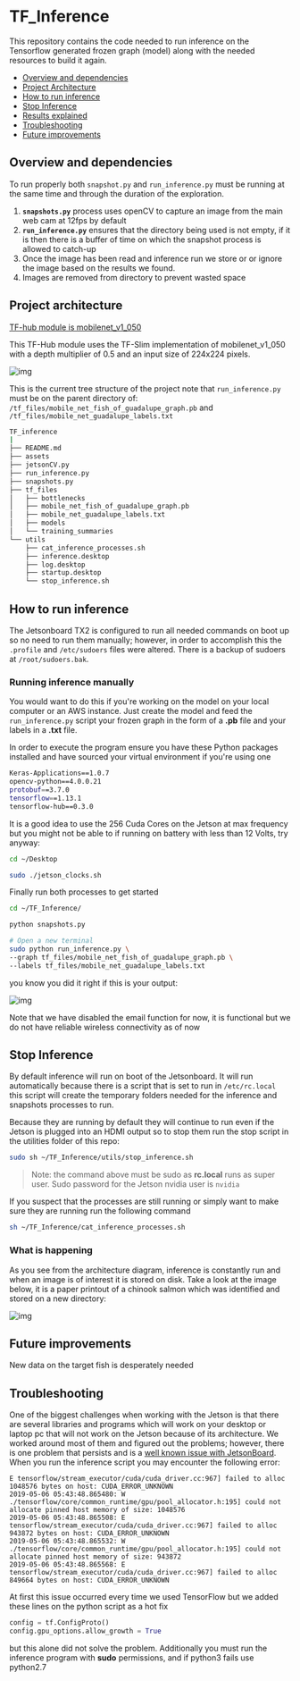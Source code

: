 # TF_Inference

This repository contains the code needed to run inference on the Tensorflow generated frozen graph (model) along with the needed resources to build it again.

- [Overview and dependencies](#overview-and-dependencies)
- [Project Architecture](#project-architecture)
- [How to run inference](#how-to-run-inference)
- [Stop Inference](#stop-inference)
- [Results explained](#what-is-happening)
- [Troubleshooting](#troubleshooting)
- [Future improvements](#future-improvements)

## Overview and dependencies

To run properly both `snapshot.py` and `run_inference.py` must be running at the same time and through the duration of the exploration.

1. **`snapshots.py`** process uses openCV to capture an image from the main web cam at 12fps by default
2. **`run_inference.py`** ensures that the directory being used is not empty, if it is then there is a buffer of time on which the snapshot process is allowed to catch-up
3. Once the image has been read and inference run we store or or ignore the image based on the results we found.
4. Images are removed from directory to prevent wasted space

## Project architecture

[TF-hub module is mobilenet_v1_050](https://tfhub.dev/google/imagenet/mobilenet_v1_050_224/feature_vector/1)

This TF-Hub module uses the TF-Slim implementation of mobilenet_v1_050 with a depth multiplier of 0.5 and an input size of 224x224 pixels.

![img](assets/proc.JPG)

This is the current tree structure of the project note that `run_inference.py` must be on the parent directory of:
`/tf_files/mobile_net_fish_of_guadalupe_graph.pb` and `/tf_files/mobile_net_guadalupe_labels.txt`

~~~bash
TF_inference
|
├── README.md
├── assets
├── jetsonCV.py
├── run_inference.py
├── snapshots.py
├── tf_files
│   ├── bottlenecks
│   ├── mobile_net_fish_of_guadalupe_graph.pb
│   ├── mobile_net_guadalupe_labels.txt
│   ├── models
│   └── training_summaries
└── utils
    ├── cat_inference_processes.sh
    ├── inference.desktop
    ├── log.desktop
    ├── startup.desktop
    └── stop_inference.sh
~~~

## How to run inference

The Jetsonboard TX2 is configured to run all needed commands on boot up so no need to run them manually; however, in order to accomplish this the `.profile` and `/etc/sudoers` files were altered. There is a backup of sudoers at `/root/sudoers.bak`.

### Running inference manually

You would want to do this if you're working on the model on your local computer or an AWS instance. Just create the model and feed the `run_inference.py` script your frozen graph in the form of a **.pb** file and your labels in a **.txt** file.

In order to execute the program ensure you have these Python packages installed and have sourced your virtual environment if you're using one

~~~bash
Keras-Applications==1.0.7
opencv-python==4.0.0.21
protobuf==3.7.0
tensorflow==1.13.1
tensorflow-hub==0.3.0
~~~

It is a good idea to use the 256 Cuda Cores on the Jetson at max frequency but you might not be able to if running on battery with less than 12 Volts, try anyway:

~~~bash
cd ~/Desktop

sudo ./jetson_clocks.sh
~~~

Finally run both processes to get started

~~~bash
cd ~/TF_Inference/

python snapshots.py

# Open a new terminal
sudo python run_inference.py \
--graph tf_files/mobile_net_fish_of_guadalupe_graph.pb \
--labels tf_files/mobile_net_guadalupe_labels.txt
~~~

you know you did it right if this is your output:

![img](assets/OMG-chinook-tztnic-768x505.png)

Note that we have disabled the email function for now, it is functional but we do not have reliable wireless connectivity as of now

## Stop Inference

By default inference will run on boot of the Jetsonboard. It will run automatically because there is a script that is set to run in `/etc/rc.local` this script will create the temporary folders needed for the inference and snapshots processes to run.

Because they are running by default they will continue to run even if the Jetson is plugged into an HDMI output so to stop them run the stop script in the utilities folder of this repo:

~~~bash
sudo sh ~/TF_Inference/utils/stop_inference.sh
~~~

>Note: the command above must be sudo as **rc.local** runs as super user. Sudo password for the Jetson nvidia user is `nvidia`

If you suspect that the processes are still running or simply want to make sure they are running run the following command

~~~bash
sh ~/TF_Inference/cat_inference_processes.sh
~~~

### What is happening

As you see from the architecture diagram, inference is constantly run and when an image is of interest it is stored on disk. Take a look at the image below, it is a paper printout of a chinook salmon which was identified and stored on a new directory:

![img](assets/Internet-Chinook-su2a4m-768x514.png)

## Future improvements

New data on the target fish is desperately needed

## Troubleshooting

One of the biggest challenges when working with the Jetson is that there are several libraries and programs which will work on your desktop or laptop pc that will not work on the Jetson because of its architecture. We worked around most of them and figured out the problems; however, there is one problem that persists and is a [well known issue with JetsonBoard](https://devtalk.nvidia.com/default/topic/1029742/jetson-tx2/tensorflow-1-6-not-working-with-jetpack-3-2/2). When you run the inference script you may encounter the following error:

~~~text
E tensorflow/stream_executor/cuda/cuda_driver.cc:967] failed to alloc 1048576 bytes on host: CUDA_ERROR_UNKNOWN
2019-05-06 05:43:48.865480: W ./tensorflow/core/common_runtime/gpu/pool_allocator.h:195] could not allocate pinned host memory of size: 1048576
2019-05-06 05:43:48.865508: E tensorflow/stream_executor/cuda/cuda_driver.cc:967] failed to alloc 943872 bytes on host: CUDA_ERROR_UNKNOWN
2019-05-06 05:43:48.865532: W ./tensorflow/core/common_runtime/gpu/pool_allocator.h:195] could not allocate pinned host memory of size: 943872
2019-05-06 05:43:48.865568: E tensorflow/stream_executor/cuda/cuda_driver.cc:967] failed to alloc 849664 bytes on host: CUDA_ERROR_UNKNOWN
~~~

At first this issue occurred every time we used TensorFlow but we added these lines on the python script as a hot fix

~~~python
config = tf.ConfigProto()
config.gpu_options.allow_growth = True
~~~

but this alone did not solve the problem. Additionally you must run the inference program with **sudo** permissions, and if python3 fails use python2.7
